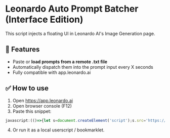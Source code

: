 # Leonardo Auto Prompt Batcher (Interface Edition)

This script injects a floating UI in Leonardo AI's Image Generation page.

## 🧠 Features

- Paste or **load prompts from a remote .txt file**
- Automatically dispatch them into the prompt input every X seconds
- Fully compatible with app.leonardo.ai

## ✅ How to use

1. Open https://app.leonardo.ai
2. Open browser console (F12)
3. Paste this snippet:

```javascript
javascript:(()=>{let s=document.createElement('script');s.src='https://cdn.jsdelivr.net/gh/VOTRE_USERNAME/leonardo-batcher@main/auto-batch-interface.js';document.body.appendChild(s);})()
```

4. Or run it as a local userscript / bookmarklet.
